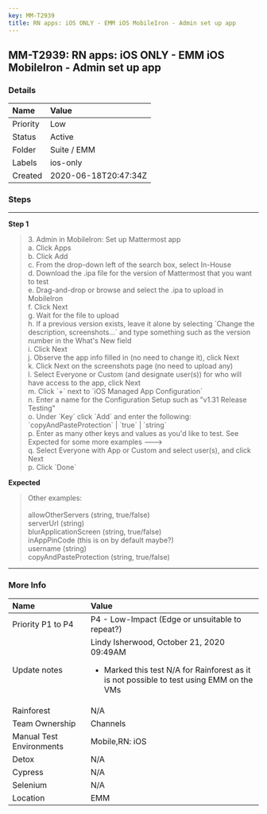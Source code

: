 ```yaml
---
key: MM-T2939
title: RN apps: iOS ONLY - EMM iOS MobileIron - Admin set up app
---
```


## MM-T2939: RN apps: iOS ONLY - EMM iOS MobileIron - Admin set up app

### Details

| Name     | Value                |
| :------- | :------------------- |
| Priority | Low                  |
| Status   | Active               |
| Folder   | Suite / EMM          |
| Labels   | ios-only             |
| Created  | 2020-06-18T20:47:34Z |

### Steps

<hr/>

**Step 1**

> <article>3. Admin in MobileIron: Set up Mattermost app<br>a. Click Apps<br>b. Click Add<br>c. From the drop-down left of the search box, select In-House<br>d. Download the .ipa file for the version of Mattermost that you want to test<br>e. Drag-and-drop or browse and select the .ipa to upload in MobileIron<br>f. Click Next<br>g. Wait for the file to upload<br>h. If a previous version exists, leave it alone by selecting `Change the description, screenshots...` and type something such as the version number in the What's New field<br>i. Click Next<br>j. Observe the app info filled in (no need to change it), click Next<br>k. Click Next on the screenshots page (no need to upload any)<br>l. Select Everyone or Custom (and designate user(s)) for who will have access to the app, click Next<br>m. Click `+` next to `iOS Managed App Configuration`<br>n. Enter a name for the Configuration Setup such as "v1.31 Release Testing"<br>o. Under `Key` click `Add` and enter the following: `copyAndPasteProtection` | `true` | `string`<br>p. Enter as many other keys and values as you'd like to test. See Expected for some more examples ---&gt;<br>q. Select Everyone with App or Custom and select user(s), and click Next<br>p. Click `Done`</article>

**Expected**

> <article>Other examples:<br><br>allowOtherServers (string, true/false)<br>serverUrl (string)<br>blurApplicationScreen (string, true/false)<br>inAppPinCode (this is on by default maybe?)<br>username (string)<br>copyAndPasteProtection (string, true/false)</article>

<hr/>

### More Info

| Name                     | Value                                                                                                                                             |
| :----------------------- | :------------------------------------------------------------------------------------------------------------------------------------------------ |
| Priority P1 to P4        | P4 - Low-Impact (Edge or unsuitable to repeat?)                                                                                                   |
| Update notes             | Lindy Isherwood, October 21, 2020 09:49AM<ul><li>Marked this test N/A for Rainforest as it is not possible to test using EMM on the VMs</li></ul> |
| Rainforest               | N/A                                                                                                                                               |
| Team Ownership           | Channels                                                                                                                                          |
| Manual Test Environments | Mobile,RN: iOS                                                                                                                                    |
| Detox                    | N/A                                                                                                                                               |
| Cypress                  | N/A                                                                                                                                               |
| Selenium                 | N/A                                                                                                                                               |
| Location                 | EMM                                                                                                                                               |
